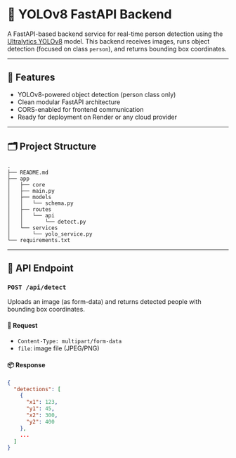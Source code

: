 # 🧠 YOLOv8 FastAPI Backend

A FastAPI-based backend service for real-time person detection using the [Ultralytics YOLOv8](https://docs.ultralytics.com/) model. This backend receives images, runs object detection (focused on class `person`), and returns bounding box coordinates.

---

## 🚀 Features

- YOLOv8-powered object detection (person class only)
- Clean modular FastAPI architecture
- CORS-enabled for frontend communication
- Ready for deployment on Render or any cloud provider

---

## 🗂 Project Structure
```
.
├── README.md
├── app
│   ├── core
│   ├── main.py
│   ├── models
│   │   └── schema.py
│   ├── routes
│   │   └── api
│   │       └── detect.py
│   └── services
│       └── yolo_service.py
└── requirements.txt
```

---

## 🧪 API Endpoint

### `POST /api/detect`

Uploads an image (as form-data) and returns detected people with bounding box coordinates.

#### 🔧 Request
- `Content-Type: multipart/form-data`
- `file`: image file (JPEG/PNG)

#### 📦 Response

```json
{
  "detections": [
    {
      "x1": 123,
      "y1": 45,
      "x2": 300,
      "y2": 400
    },
    ...
  ]
}
